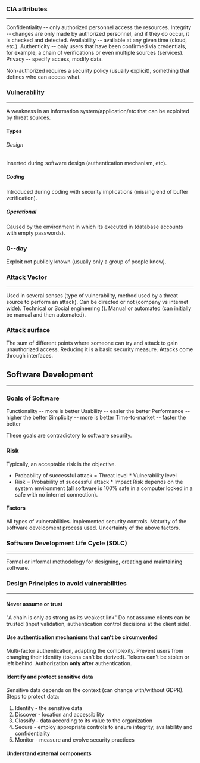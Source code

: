 ### CIA attributes
____________________________________________
Confidentiality -- only authorized personnel access the resources.
Integrity -- changes are only made by authorized personnel, and if they do occur, it is checked and detected.
Availability -- available at any given time (cloud, etc.).
Authenticity -- only users that have been confirmed via credentials, for example, a chain of verifications or even multiple sources (services).
Privacy -- specify access, modify data.

Non-authorized requires a security policy (usually explicit), something that defines who can access what.
### Vulnerability
_______
A weakness in an information system/application/etc that can be exploited by threat sources.
#### Types
###### Design 
Inserted during software design (authentication mechanism, etc).
##### Coding
Introduced during coding with security implications (missing end of buffer verification).
##### Operational
Caused by the environment in which its executed in (database accounts with empty passwords).
### 0--day
Exploit not publicly known (usually only a group of people know).
### Attack Vector
_____
Used in several senses (type of vulnerability, method used by a threat source to perform an attack).
Can be directed or not (company vs internet wide).
Technical or Social engineering ().
Manual or automated (can initially be manual and then automated).
### Attack surface
The sum of different points where someone can try and attack to gain unauthorized access.
Reducing it is a basic security measure.
Attacks come through interfaces.
## Software Development
___
### Goals of Software
Functionality -- more is better
Usability -- easier the better
Performance -- higher the better
Simplicity -- more is better
Time-to-market -- faster the better

These goals are contradictory to software security.
### Risk
Typically, an acceptable risk is the objective.
- Probability of successful attack = Threat level * Vulnerability level
- Risk = Probability of successful attack * Impact
Risk depends on the system environment (all software is 100% safe in a computer locked in a safe with no internet connection).
#### Factors
All types of vulnerabilities.
Implemented security controls.
Maturity of the software development process used.
Uncertainty of the above factors.
### Software Development Life Cycle (SDLC)
___
Formal or informal methodology for designing, creating and maintaining software.

### Design Principles to avoid vulnerabilities
___
#### Never assume or trust
"A chain is only as strong as its weakest link"
Do not assume clients can be trusted (input validation, authentication control decisions at the client side).
#### Use authentication mechanisms that can't be circumvented
Multi-factor authentication, adapting the complexity.
Prevent users from changing their identity (tokens can't be derived).
Tokens can't be stolen or left behind.
Authorization **only after** authentication.
#### Identify and protect sensitive data
Sensitive data depends on the context (can change with/without GDPR).
Steps to protect data:
1. Identify - the sensitive data
2. Discover - location and accessibility
3. Classify - data according to its value to the organization
4. Secure - employ appropriate controls to ensure integrity, availability and confidentiality
5. Monitor - measure and evolve security practices
#### Understand external components